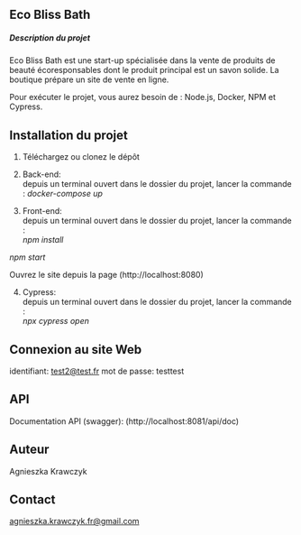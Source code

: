 ## Eco Bliss Bath  
  ##### Description du projet 
Eco Bliss Bath est une start-up spécialisée dans la vente de produits de beauté écoresponsables dont le produit principal est un savon solide. La boutique prépare un site de vente en ligne.
  
Pour exécuter le projet, vous aurez besoin de : Node.js, Docker, NPM et Cypress.
    
## Installation du projet
1. Téléchargez ou clonez le dépôt  
  
2. Back-end:  
depuis un terminal ouvert dans le dossier du projet, lancer la commande :
  _docker-compose up_

4. Front-end:  
depuis un terminal ouvert dans le dossier du projet, lancer la commande :  
  _npm install_
  
  _npm start_  
  
Ouvrez le site depuis la page (http://localhost:8080)  
  
4. Cypress:  
depuis un terminal ouvert dans le dossier du projet, lancer la commande :   
_npx cypress open_  

## Connexion au site Web    
identifiant: test2@test.fr
mot de passe: testtest

## API
Documentation API (swagger): (http://localhost:8081/api/doc)  
  
## Auteur  
Agnieszka Krawczyk  
## Contact  
agnieszka.krawczyk.fr@gmail.com
